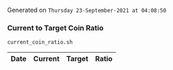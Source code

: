 Generated on `Thursday 23-September-2021 at 04:08:50`

### Current to Target Coin Ratio
`current_coin_ratio.sh`

Date|Current|Target|Ratio
---|---|---|---
